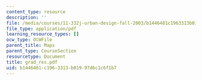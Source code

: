 ```yaml
---
content_type: resource
description: ''
file: /media/courses/11-332j-urban-design-fall-2003/b1446481c1963313b01997d6c1c6f1b7_grad_res.pdf
file_type: application/pdf
learning_resource_types: []
ocw_type: OCWFile
parent_title: Maps
parent_type: CourseSection
resourcetype: Document
title: grad_res.pdf
uid: b1446481-c196-3313-b019-97d6c1c6f1b7
---
```

